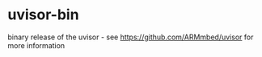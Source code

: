 uvisor-bin
==========

binary release of the uvisor - see https://github.com/ARMmbed/uvisor for more information
